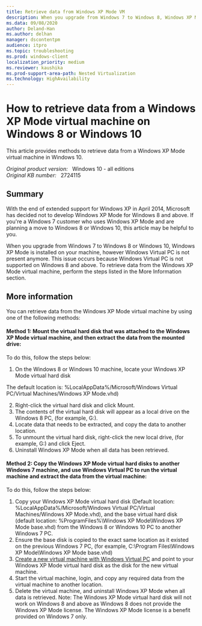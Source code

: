 ```yaml
---
title: Retrieve data from Windows XP Mode VM
description: When you upgrade from Windows 7 to Windows 8, Windows XP Mode is installed on your machine, however Windows Virtual PC isn't present anymore. This issue occurs because Windows Virtual PC is not supported on Windows 8. To retrieve data from the Windows XP Mode virtual machine, perform the steps listed in this article.
ms.data: 09/08/2020
author: Deland-Han
ms.author: delhan
manager: dscontentpm
audience: itpro
ms.topic: troubleshooting
ms.prod: windows-client
localization_priority: medium
ms.reviewer: kaushika
ms.prod-support-area-path: Nested Virtualization
ms.technology: HighAvailability
---
```

# How to retrieve data from a Windows XP Mode virtual machine on Windows 8 or Windows 10

This article provides methods to retrieve data from a Windows XP Mode virtual machine in Windows 10.

_Original product version:_ &nbsp; Windows 10 - all editions  
_Original KB number:_ &nbsp; 2724115

## Summary

With the end of extended support for Windows XP in April 2014, Microsoft has decided not to develop Windows XP Mode for Windows 8 and above. If you're a Windows 7 customer who uses Windows XP Mode and are planning a move to Windows 8 or Windows 10, this article may be helpful to you. 

When you upgrade from Windows 7 to Windows 8 or Windows 10, Windows XP Mode is installed on your machine, however Windows Virtual PC is not present anymore. This issue occurs because Windows Virtual PC is not supported on Windows 8 and above. To retrieve data from the Windows XP Mode virtual machine, perform the steps listed in the More Information section.

## More information

You can retrieve data from the Windows XP Mode virtual machine by using one of the following methods:

#### Method 1: Mount the virtual hard disk that was attached to the Windows XP Mode virtual machine, and then extract the data from the mounted drive:

To do this, follow the steps below:
1. On the Windows 8 or Windows 10 machine, locate your Windows XP Mode virtual hard disk

The default location is: %LocalAppData%/Microsoft/Windows Virtual PC/Virtual Machines/Windows XP Mode.vhd) 

2. Right-click the virtual hard disk and click Mount.
3. The contents of the virtual hard disk will appear as a local drive on the Windows 8 PC, (for example, G:\). 
4. Locate data that needs to be extracted, and copy the data to another location. 
5. To unmount the virtual hard disk, right-click the new local drive, (for example, G:\) and click Eject.
6. Uninstall Windows XP Mode when all data has been retrieved.

#### Method 2: Copy the Windows XP Mode virtual hard disks to another Windows 7 machine, and use Windows Virtual PC to run the virtual machine and extract the data from the virtual machine:

To do this, follow the steps below:
1. Copy your Windows XP Mode virtual hard disk (Default location: %LocalAppData%/Microsoft/Windows Virtual PC/Virtual Machines/Windows XP Mode.vhd), and the base virtual hard disk (default location: %ProgramFiles%\Windows XP Mode\Windows XP Mode base.vhd) from the Windows 8 or Windows 10 PC to another Windows 7 PC. 
2. Ensure the base disk is copied to the exact same location as it existed on the previous Windows 7 PC, (for example, C:\Program Files\Windows XP Mode\Windows XP Mode base.vhd) 
3. [Create a new virtual machine with Windows Virtual PC](https://technet.microsoft.com/library/ee449426%28v=ws.10%29)  and point to your Windows XP Mode virtual hard disk as the disk for the new virtual machine. 
4. Start the virtual machine, login, and copy any required data from the virtual machine to another location. 
5. Delete the virtual machine, and uninstall Windows XP Mode when all data is retrieved.
 Note:  The Windows XP Mode virtual hard disk will not work on Windows 8 and above as Windows 8 does not provide the Windows XP Mode license. The Windows XP Mode license is a benefit provided on Windows 7 only.
